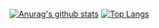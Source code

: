 [![Anurag's github stats](https://github-readme-stats.vercel.app/api?username=alyukovnet&count_private=true&line_height=20&show_icons=true&title_color=1b1f23)](https://github.com/anuraghazra/github-readme-stats)
[![Top Langs](https://github-readme-stats.vercel.app/api/top-langs/?username=alyukovnet&layout=compact&langs_count=6&title_color=1b1f23)](https://github.com/anuraghazra/github-readme-stats)
